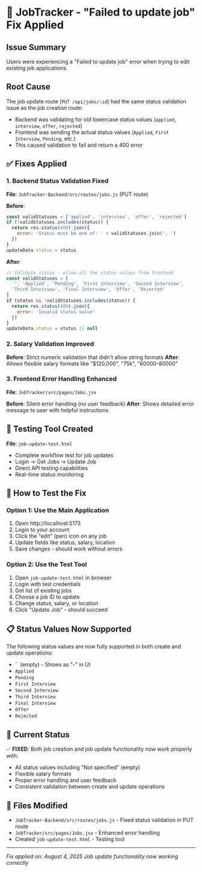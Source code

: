 # 🔧 JobTracker - "Failed to update job" Fix Applied

## Issue Summary
Users were experiencing a "Failed to update job" error when trying to edit existing job applications.

## Root Cause
The job update route (`PUT /api/jobs/:id`) had the same status validation issue as the job creation route:
- Backend was validating for old lowercase status values (`applied`, `interview`, `offer`, `rejected`)
- Frontend was sending the actual status values (`Applied`, `First Interview`, `Pending`, etc.)
- This caused validation to fail and return a 400 error

## ✅ Fixes Applied

### 1. Backend Status Validation Fixed
**File**: `JobTracker-Backend/src/routes/jobs.js` (PUT route)

**Before**:
```javascript
const validStatuses = ['applied', 'interview', 'offer', 'rejected']
if (!validStatuses.includes(status)) {
  return res.status(400).json({ 
    error: 'Status must be one of: ' + validStatuses.join(', ')
  })
}
updateData.status = status
```

**After**:
```javascript
// Validate status - allow all the status values from frontend
const validStatuses = [
  '', 'Applied', 'Pending', 'First Interview', 'Second Interview', 
  'Third Interview', 'Final Interview', 'Offer', 'Rejected'
]
if (status && !validStatuses.includes(status)) {
  return res.status(400).json({ 
    error: 'Invalid status value'
  })
}
updateData.status = status || null
```

### 2. Salary Validation Improved
**Before**: Strict numeric validation that didn't allow string formats
**After**: Allows flexible salary formats like "$120,000", "75k", "60000-80000"

### 3. Frontend Error Handling Enhanced
**File**: `JobTracker/src/pages/Jobs.jsx`

**Before**: Silent error handling (no user feedback)
**After**: Shows detailed error message to user with helpful instructions

## 🧪 Testing Tool Created
**File**: `job-update-test.html`
- Complete workflow test for job updates
- Login → Get Jobs → Update Job
- Direct API testing capabilities
- Real-time status monitoring

## 🚀 How to Test the Fix

### Option 1: Use the Main Application
1. Open http://localhost:5173
2. Login to your account
3. Click the "edit" (pen) icon on any job
4. Update fields like status, salary, location
5. Save changes - should work without errors

### Option 2: Use the Test Tool
1. Open `job-update-test.html` in browser
2. Login with test credentials
3. Get list of existing jobs
4. Choose a job ID to update
5. Change status, salary, or location
6. Click "Update Job" - should succeed

## 📋 Status Values Now Supported
The following status values are now fully supported in both create and update operations:

- `` (empty) - Shows as "-" in UI
- `Applied`
- `Pending` 
- `First Interview`
- `Second Interview`
- `Third Interview`
- `Final Interview`
- `Offer`
- `Rejected`

## 🎯 Current Status

✅ **FIXED**: Both job creation and job update functionality now work properly with:
- All status values including "Not specified" (empty)
- Flexible salary formats
- Proper error handling and user feedback
- Consistent validation between create and update operations

## 📝 Files Modified
- `JobTracker-Backend/src/routes/jobs.js` - Fixed status validation in PUT route
- `JobTracker/src/pages/Jobs.jsx` - Enhanced error handling
- Created `job-update-test.html` - Testing tool

---
*Fix applied on: August 4, 2025*
*Job update functionality now working correctly*
